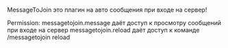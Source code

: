 MessageToJoin это плагин на авто сообщения при входе на сервер!

Permission:
messagetojoin.message даёт доступ к просмотру сообщений при входе на сервер
messagetojoin.reload даёт доступ к команде /messagetojoin reload
